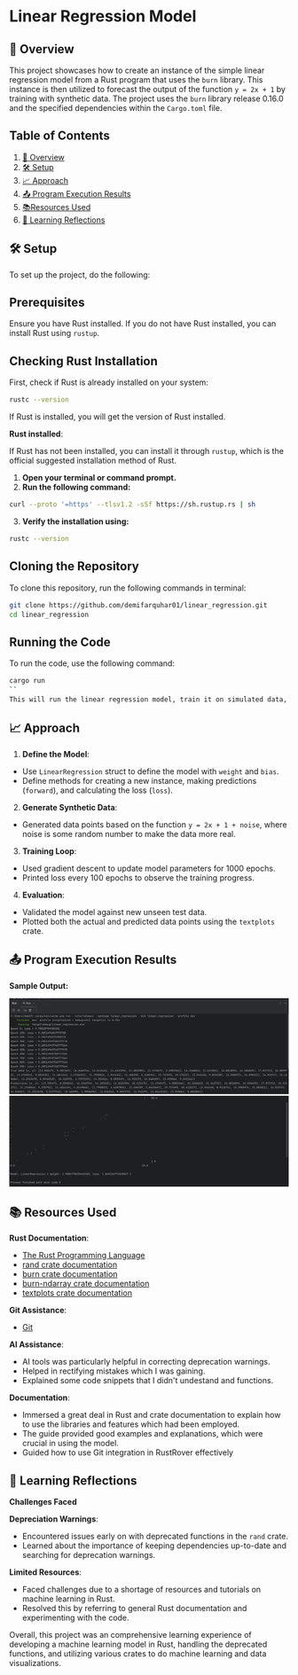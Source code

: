 # Linear Regression Model
## 📌 Overview 
This project showcases how to create an instance of the simple linear regression model from a Rust program that uses the `burn` library. This instance is then utilized to forecast the output of the function `y = 2x + 1` by training with synthetic data. The project uses the `burn` library release 0.16.0 and the specified dependencies within the `Cargo.toml` file.

## Table of Contents
1. [📌 Overview](#-overview)  
2. [🛠️ Setup](#️-setup)  
3. [📈 Approach](#-approach)
4. [📤 Program Execution Results](#-program-execution-results)
5. [📚Resources Used](#-resources-used)
6. [📖 Learning Reflections](#-learning-reflections)

## 🛠️ Setup
To set up the project, do the following:
## Prerequisites
Ensure you have Rust installed. If you do not have Rust installed, you can install Rust using `rustup`.

## Checking Rust Installation

First, check if Rust is already installed on your system:
```sh
rustc --version
```
If Rust is installed, you will get the version of Rust installed.
    
**Rust installed**:

If Rust has not been installed, you can install it through `rustup`, which is the official suggested installation method of Rust.

1.  **Open your terminal or command prompt.**
2.  **Run the following command:**
```sh
curl --proto '=https' --tlsv1.2 -sSf https://sh.rustup.rs | sh
```
3.  **Verify the installation using:**
 ```sh
 rustc --version
```
## Cloning the Repository

To clone this repository, run the following commands in terminal:

   ```sh
   git clone https://github.com/demifarquhar01/linear_regression.git
   cd linear_regression
   ```

## Running the Code
To run the code, use the following command:
```sh
cargo run
``
This will run the linear regression model, train it on simulated data, and print out the results, including the loss values, final model parameters, and a plot of the true and predicted data points.
  ```

## 📈 Approach
1. **Define the Model**:
  - Use `LinearRegression` struct to define the model with `weight` and `bias`.
  - Define methods for creating a new instance, making predictions (`forward`), and calculating the loss (`loss`).

2. **Generate Synthetic Data**:
 - Generated data points based on the function `y = 2x + 1 + noise`, where noise is some random number to make the data more real.
   
3. **Training Loop**:
  - Used gradient descent to update model parameters for 1000 epochs.
  - Printed loss every 100 epochs to observe the training progress.

4. **Evaluation**:
  - Validated the model against new unseen test data.
  - Plotted both the actual and predicted data points using the `textplots` crate.
  
  ## 📤 Program Execution Results
  **Sample Output:**
  
 ![image_alt](https://github.com/demifarquhar01/linear_regression/blob/98278736b0189882c564552e87713fc475e682e2/output1.png)
 ![image_alt](https://github.com/demifarquhar01/linear_regression/blob/98278736b0189882c564552e87713fc475e682e2/output2.png)

  
  ## 📚 Resources Used
  **Rust Documentation**:
  - [The Rust Programming Language](https://doc.rust-lang.org/book/)
  - [rand crate documentation](https://docs.rs/rand/latest/rand/)
  - [burn crate documentation](https://docs.rs/burn/latest/burn/)
  - [burn-ndarray crate documentation](https://docs.rs/burn-ndarray/latest/burn_ndarray/)
  - [textplots crate documentation](https://docs.rs/textplots/latest/textplots/)

**Git Assistance**:
- [Git](https://www.jetbrains.com/help/rust/using-git-integration.html)

**AI Assistance**:
  - AI tools was particularly helpful in correcting deprecation warnings.
  - Helped in rectifying mistakes which I was gaining.
  - Explained some code snippets that I didn't undestand and functions.
    
**Documentation**:
  - Immersed a great deal in Rust and crate documentation to explain how to use the libraries and features which had been employed.
  - The guide provided good examples and explanations, which were crucial in using the model.
  - Guided how to use Git integration in RustRover effectively

## 📖 Learning Reflections

**Challenges Faced**

**Depreciation Warnings**:
 - Encountered issues early on with deprecated functions in the `rand` crate.
 - Learned about the importance of keeping dependencies up-to-date and searching for deprecation warnings.

**Limited Resources**:
 - Faced challenges due to a shortage of resources and tutorials on machine learning in Rust.
 - Resolved this by referring to general Rust documentation and experimenting with the code.

Overall, this project was an comprehensive learning experience of developing a machine learning model in Rust, handling the deprecated functions, and utilizing various crates to do machine learning and data visualizations.
